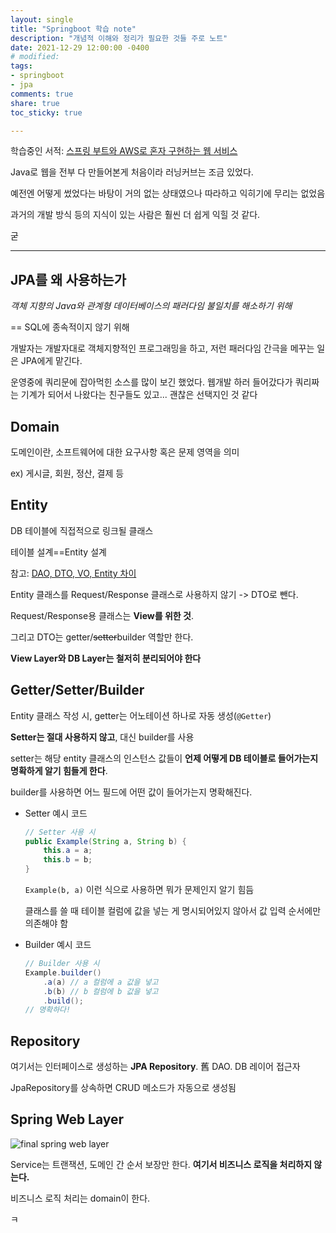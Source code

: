 ```yaml
---
layout: single
title: "Springboot 학습 note"
description: "개념적 이해와 정리가 필요한 것들 주로 노트"
date: 2021-12-29 12:00:00 -0400
# modified: 
tags: 
- springboot
- jpa
comments: true
share: true
toc_sticky: true

---
```




학습중인 서적: [스프링 부트와 AWS로 혼자 구현하는 웹 서비스](http://www.kyobobook.co.kr/product/detailViewKor.laf?ejkGb=KOR&mallGb=KOR&barcode=9788965402602)

Java로 웹을 전부 다 만들어본게 처음이라 러닝커브는 조금 있었다.

예전엔 어떻게 썼었다는 바탕이 거의 없는 상태였으나 따라하고 익히기에 무리는 없었음

과거의 개발 방식 등의 지식이 있는 사람은 훨씬 더 쉽게 익힐 것 같다.

굳

-------------

## JPA를 왜 사용하는가

*객체 지향의 Java와 관계형 데이터베이스의 패러다임 불일치를 해소하기 위해*

== SQL에 종속적이지 않기 위해

개발자는 개발자대로 객체지향적인 프로그래밍을 하고, 저런 패러다임 간극을 메꾸는 일은 JPA에게 맡긴다.

운영중에 쿼리문에 잡아먹힌 소스를 많이 보긴 했었다. 웹개발 하러 들어갔다가 쿼리짜는 기계가 되어서 나왔다는 친구들도 있고... 괜찮은 선택지인 것 같다



## Domain

도메인이란, 소프트웨어에 대한 요구사항 혹은 문제 영역을 의미

ex) 게시글, 회원, 정산, 결제 등



## Entity

DB 테이블에 직접적으로 링크될 클래스

테이블 설계==Entity 설계

참고: [DAO, DTO, VO, Entity 차이](https://velog.io/@ha0kim/DAO-DTO-VO-%EC%B0%A8%EC%9D%B4)

Entity 클래스를 Request/Response 클래스로 사용하지 않기 -> DTO로 뺀다.

Request/Response용 클래스는 **View를 위한 것**.

그리고 DTO는 getter/~~setter~~builder 역할만 한다.

**View Layer와 DB Layer는 철저히 분리되어야 한다**



## Getter/Setter/Builder

Entity 클래스 작성 시, getter는 어노테이션 하나로 자동 생성(`@Getter`)

**Setter는 절대 사용하지 않고**, 대신 builder를 사용

setter는 해당 entity 클래스의 인스턴스 값들이 **언제 어떻게 DB 테이블로 들어가는지 명확하게 알기 힘들게 한다**.

builder를 사용하면 어느 필드에 어떤 값이 들어가는지 명확해진다.

- Setter 예시 코드

  ```java
  // Setter 사용 시
  public Example(String a, String b) {
      this.a = a;
      this.b = b;
  }
  ```

  `Example(b, a)` 이런 식으로 사용하면 뭐가 문제인지 알기 힘듬

  클래스를 쓸 때 테이블 컬럼에 값을 넣는 게 명시되어있지 않아서 값 입력 순서에만 의존해야 함

- Builder 예시 코드

  ```java
  // Builder 사용 시
  Example.builder()
      .a(a)	// a 컬럼에 a 값을 넣고
      .b(b)	// b 컬럼에 b 값을 넣고
      .build();
  // 명확하다!
  ```



## Repository

여기서는 인터페이스로 생성하는 **JPA Repository**. 舊 DAO. DB 레이어 접근자

JpaRepository를 상속하면 CRUD 메소드가 자동으로 생성됨



## Spring Web Layer

![final spring web layer](https://www.petrikainulainen.net/wp-content/uploads/spring-web-app-architecture.png)

Service는 트랜잭션, 도메인 간 순서 보장만 한다. **여기서 비즈니스 로직을 처리하지 않는다.**

비즈니스 로직 처리는 domain이 한다.



ㅋ

